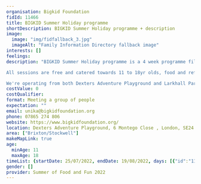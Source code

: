 ```yaml
---
organisation: Bigkid Foundation
fidId: 11466
title: BIGKID Summer Holiday programme
shortDescription: BIGKID Summer Holiday programme + description
image:
  image: "img/fidfallback_3.jpg"
  imageAlt: "Family Information Directory fallback image"
interests: []
feelings:
description: "BIGKID Summer Holiday programme is a 4 week programme filled with different activities Monday to Friday. Each day we will be open for 4 hours and run sports and youth club activities. The sports activities include but are not limited to basketball, roller skating, American flag football and fitness. 

All sessions are free and catered towards 11 to 18yr olds, food and refreshments will be provided. Some sessions will be held at Larkhall Park, contact us for more details.

We're operating from both Dexters Adventure Playground and Larkhall Park. Instagram - Bigkidfoundation Twitter - BIGKIDCharity. When attending sports sessions we would recommend wearing appropriate trainers (Larkhall Sessions require plastic studded boots)."
costValue: 0
costQualifier: 
format: Meeting a group of people
expectation: ""
email: unika@bigkidfoundation.org
phone: 07865 274 806
website: https://www.bigkidfoundation.org/
location: Dexters Adventure Playground, 6 Montego Close , London, SE24 0LH
area: ["Brixton/Stockwell"]
makeMapLink: true
age:
  minAge: 11
  maxAge: 18
timeList: {startDate: 25/07/2022, endDate: 19/08/2022, days: [{"id":"11466","fis_provider_name":"BIGKID Summer Holiday programme","day":"Monday","start_time":"2:00 PM","end_time":"6:00 PM"},{"id":"11466","fis_provider_name":"BIGKID Summer Holiday programme","day":"Tuesday","start_time":"2:00 PM","end_time":"6:00 PM"},{"id":"11466","fis_provider_name":"BIGKID Summer Holiday programme","day":"Wednesday","start_time":"2:00 PM","end_time":"6:00 PM"},{"id":"11466","fis_provider_name":"BIGKID Summer Holiday programme","day":"Thursday","start_time":"2:00 PM","end_time":"6:00 PM"},{"id":"11466","fis_provider_name":"BIGKID Summer Holiday programme","day":"Friday","start_time":"2:00 PM","end_time":"6:00 PM"}] }
gender: []
provider: Summer of Food and Fun 2022
---
```


